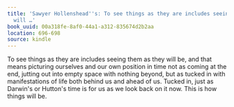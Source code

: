 ```yaml
---
title: 'Sawyer Hollenshead''s: To see things as they are includes seeing them as they
  will …'
book_uuid: 00a318fe-8af0-44a1-a312-835674d2b2aa
location: 696-698
source: kindle
---
```


To see things as they are includes seeing them as they will be, and that means picturing ourselves and our own position in time not as coming at the end, jutting out into empty space with nothing beyond, but as tucked in with manifestations of life both behind us and ahead of us. Tucked in, just as Darwin's or Hutton's time is for us as we look back on it now. This is how things will be.